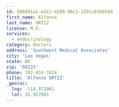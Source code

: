 ```yaml
---
id: 566891a1-e411-4209-90c1-129cc8166549
first_name: Alfonso
last_name: ORTIZ
license: M.D.
services:
  - endocrinology
category: doctors
address: 'Southwest Medical Associates'
city: 'Las Vegas'
state: NV
zip: '89133'
phone: 702-459-7424
title: 'Alfonso ORTIZ'
_geoloc:
  lng: -114.972061
  lat: 35.927901
---
```

